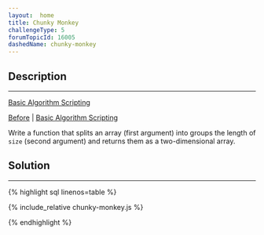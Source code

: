 ```yaml
---
layout:  home
title: Chunky Monkey
challengeType: 5
forumTopicId: 16005
dashedName: chunky-monkey
---
```


<div class="row">
<div class="columnStmt" markdown="1">

## Description
------

[Basic Algorithm Scripting](../basic-algorithm-scripting/README.md) 

[Before](./mutations.md)  | [Basic Algorithm Scripting](../basic-algorithm-scripting/README.md) 

Write a function that splits an array (first argument) into groups the length of `size` (second argument) and returns them as a two-dimensional array.

</div>
<div class="columnSol" markdown="1">

## Solution
------

{% highlight sql linenos=table %}

{% include_relative chunky-monkey.js %}

{% endhighlight %}

</div>
</div>



